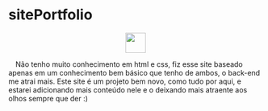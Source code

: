 # sitePortfolio
<div align="center">
<a href="https://eriquerocha.github.io/sitePortfolio" target="_blank"><img height="40em" src="https://img.shields.io/website-up-down-green-red/http/monip.org.svg" target="_blank"></a>
</div>

&emsp;Não tenho muito conhecimento em html e css, fiz esse site baseado apenas em um conhecimento bem básico que tenho de ambos, o back-end me atrai mais.
Este site é um projeto bem novo, como tudo por aqui, e estarei adicionando mais conteúdo nele e o deixando mais atraente aos olhos sempre que der :)
